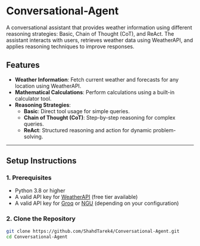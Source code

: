 # Conversational-Agent

A conversational assistant that provides weather information using different reasoning strategies: Basic, Chain of Thought (CoT), and ReAct. The assistant interacts with users, retrieves weather data using WeatherAPI, and applies reasoning techniques to improve responses.

## **Features**
- **Weather Information**: Fetch current weather and forecasts for any location using WeatherAPI.
- **Mathematical Calculations**: Perform calculations using a built-in calculator tool.
- **Reasoning Strategies**:
  - **Basic**: Direct tool usage for simple queries.
  - **Chain of Thought (CoT)**: Step-by-step reasoning for complex queries.
  - **ReAct**: Structured reasoning and action for dynamic problem-solving.

---

## **Setup Instructions**

### **1. Prerequisites**
- Python 3.8 or higher
- A valid API key for [WeatherAPI](https://www.weatherapi.com/) (free tier available)
- A valid API key for [Groq](https://groq.com/) or [NGU](https://ngu.com/) (depending on your configuration)

### **2. Clone the Repository**
```bash
git clone https://github.com/ShahdTarek4/Conversational-Agent.git
cd Conversational-Agent


